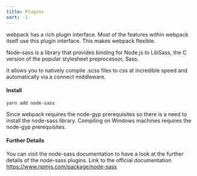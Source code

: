 ```yaml
---
title: Plugins
sort: -1
---
```


webpack has a rich plugin interface. Most of the features within webpack itself use this plugin interface. This makes webpack flexible.

Node-sass is a library that provides binding for Node.js to LibSass, the C version of the popular stylesheet preprocessor, Sass.

It allows you to natively compile .scss files to css at incredible speed and automatically via a connect middleware.

#### Install

```Shell Command
yarn add node-sass
```

Since webpack requires the node-gyp prerequisites so there is a need to install the node-sass library.
Compiling on Windows machines requires the node-gyp prerequisites.

#### Further Details

You can visit the node-sass documentation to have a look at the further details of the node-sass plugins.
Link to the official documentation https://www.npmjs.com/package/node-sass
